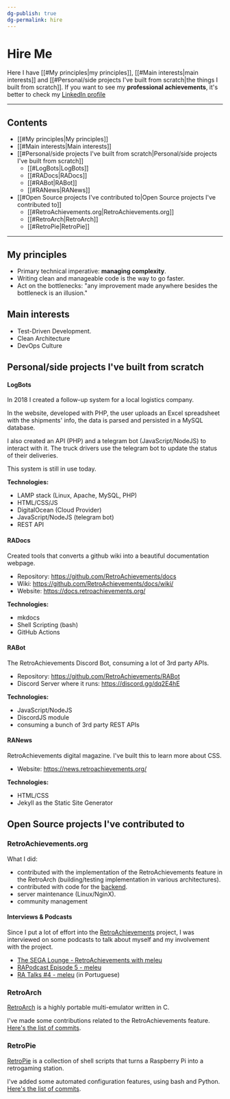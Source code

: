 ```yaml
---
dg-publish: true
dg-permalink: hire
---
```

# Hire Me

Here I have [[#My principles|my principles]], [[#Main interests|main interests]] and [[#Personal/side projects I've built from scratch|the things I built from scratch]]. If you want to see my **professional achievements**, it's better to check my [LinkedIn profile](https://www.linkedin.com/in/meleu/)

---

## Contents

- [[#My principles|My principles]]
- [[#Main interests|Main interests]]
- [[#Personal/side projects I've built from scratch|Personal/side projects I've built from scratch]]
    - [[#LogBots|LogBots]]
    - [[#RADocs|RADocs]]
    - [[#RABot|RABot]]
    - [[#RANews|RANews]]
- [[#Open Source projects I've contributed to|Open Source projects I've contributed to]]
    - [[#RetroAchievements.org|RetroAchievements.org]]
    - [[#RetroArch|RetroArch]]
    - [[#RetroPie|RetroPie]]

---

## My principles

- Primary technical imperative: **managing complexity**.
- Writing clean and manageable code is the way to go faster.
- Act on the bottlenecks: "any improvement made anywhere besides the bottleneck is an illusion."


## Main interests

- Test-Driven Development.
- Clean Architecture
- DevOps Culture


## Personal/side projects I've built from scratch

#### LogBots

In 2018 I created a follow-up system for a local logistics company.

In the website, developed with PHP, the user uploads an Excel spreadsheet with the shipments' info, the data is parsed and persisted in a MySQL database.

I also created an API (PHP) and a telegram bot (JavaScript/NodeJS) to interact with it. The truck drivers use the telegram bot to update the status of their deliveries.

This system is still in use today.

**Technologies:**

- LAMP stack (Linux, Apache, MySQL, PHP)
- HTML/CSS/JS
- DigitalOcean (Cloud Provider)
- JavaScript/NodeJS (telegram bot)
- REST API

#### RADocs

Created tools that converts a github wiki into a beautiful documentation webpage.

- Repository: <https://github.com/RetroAchievements/docs>
- Wiki: <https://github.com/RetroAchievements/docs/wiki/>
- Website: <https://docs.retroachievements.org/>

**Technologies:**

- mkdocs
- Shell Scripting (bash)
- GitHub Actions


#### RABot

The RetroAchievements Discord Bot, consuming a lot of 3rd party APIs.

- Repository: <https://github.com/RetroAchievements/RABot>
- Discord Server where it runs: <https://discord.gg/dq2E4hE>

**Technologies:**

- JavaScript/NodeJS
- DiscordJS module
- consuming a bunch of 3rd party REST APIs

#### RANews

RetroAchievements digital magazine. I've built this to learn more about CSS.

- Website: <https://news.retroachievements.org/>

**Technologies:**

- HTML/CSS
- Jekyll as the Static Site Generator


## Open Source projects I've contributed to

### RetroAchievements.org

What I did:

- contributed with the implementation of the RetroAchievements feature in the RetroArch (building/testing implementation in various architectures).
- contributed with code for the [backend](https://github.com/RetroAchievements/RAWeb).
- server maintenance (Linux/NginX).
- community management

#### Interviews & Podcasts

Since I put a lot of effort into the [RetroAchievements](https://retroachievements.org) project, I was interviewed on some podcasts to talk about myself and my involvement with the project.

- [The SEGA Lounge - RetroAchievements with meleu](https://www.thesegalounge.com/133-retroachievements/)
- [RAPodcast Episode 5 - meleu](https://youtu.be/49vgbPt9MWA)
- [RA Talks \#4 - meleu](https://youtu.be/XtXbugukhAU) (in Portuguese)

### RetroArch

[RetroArch](https://github.com/libretro/RetroArch/) is a highly portable multi-emulator written in C.

I've made some contributions related to the RetroAchievements feature. [Here's the list of commits](https://github.com/libretro/RetroArch/commits/master?author=meleu).

### RetroPie

[RetroPie](https://retropie.org.uk/) is a collection of shell scripts that turns a Raspberry Pi into a retrogaming station.

I've added some automated configuration features, using bash and Python. [Here's the list of commits](https://github.com/RetroPie/RetroPie-Setup/commits/master?author=meleu).


